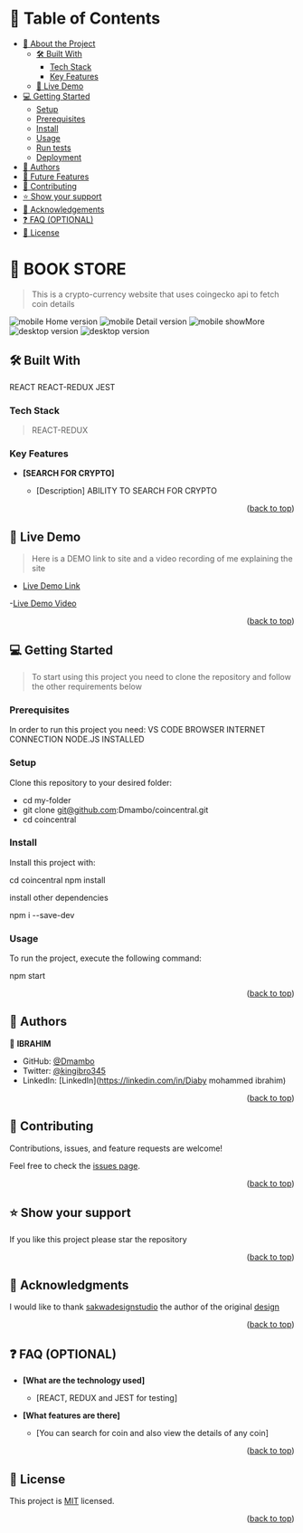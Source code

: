 <a name="readme-top"></a>

<!-- TABLE OF CONTENTS -->

# 📗 Table of Contents

- [📖 About the Project](#about-project)
  - [🛠 Built With](#built-with)
    - [Tech Stack](#tech-stack)
    - [Key Features](#key-features)
  - [🚀 Live Demo](#live-demo)
- [💻 Getting Started](#getting-started)
  - [Setup](#setup)
  - [Prerequisites](#prerequisites)
  - [Install](#install)
  - [Usage](#usage)
  - [Run tests](#run-tests)
  - [Deployment](#triangular_flag_on_post-deployment)
- [👥 Authors](#authors)
- [🔭 Future Features](#future-features)
- [🤝 Contributing](#contributing)
- [⭐️ Show your support](#support)
- [🙏 Acknowledgements](#acknowledgements)
- [❓ FAQ (OPTIONAL)](#faq)
- [📝 License](#license)

<!-- PROJECT DESCRIPTION -->

# 📖 BOOK STORE <a name="about-project"></a>

> This is a crypto-currency website that uses coingecko api to fetch coin details

![mobile Home version](./mobileHome.JPG)
![mobile Detail version](./mobileDetails.JPG)
![mobile showMore](./showMore.JPG)
![desktop version](./desktopHome.JPG)
![desktop version](./desktopDetail.JPG)




## 🛠 Built With <a name="built-with"></a>

REACT REACT-REDUX JEST

### Tech Stack <a name="tech-stack"></a>

> REACT-REDUX

<!-- Features -->

### Key Features <a name="key-features"></a>

- **[SEARCH FOR CRYPTO]**

  - [Description] ABILITY TO SEARCH FOR CRYPTO

<p align="right">(<a href="#readme-top">back to top</a>)</p>

<!-- LIVE DEMO -->

## 🚀 Live Demo <a name="live-demo"></a>

> Here is a DEMO link to site and a video recording of me explaining the site

- [Live Demo Link](https://coincentral.onrender.com)

-[Live Demo Video](https://www.loom.com/share/46dee996a92647e8a9cb15bf3599fa5f)
<p align="right">(<a href="#readme-top">back to top</a>)</p>

<!-- GETTING STARTED -->

## 💻 Getting Started <a name="getting-started"></a>

> To start using this project you need to clone the repository and follow the other requirements below

### Prerequisites

In order to run this project you need:
VS CODE
BROWSER
INTERNET CONNECTION
NODE.JS INSTALLED

### Setup

Clone this repository to your desired folder:


- cd my-folder
- git clone git@github.com:Dmambo/coincentral.git
- cd coincentral


### Install

Install this project with:


  cd coincentral
  npm install


install other dependencies


npm i --save-dev


### Usage

To run the project, execute the following command:



  npm start

<p align="right">(<a href="#readme-top">back to top</a>)</p>

<!-- AUTHORS -->

## 👥 Authors <a name="authors"></a>

👤 **IBRAHIM**

- GitHub: [@Dmambo](https://github.com/Dmambo)
- Twitter: [@kingibro345](https://twitter.com/kingibro345)
- LinkedIn: [LinkedIn](https://linkedin.com/in/Diaby mohammed ibrahim)

<p align="right">(<a href="#readme-top">back to top</a>)</p>

<!-- CONTRIBUTING -->

## 🤝 Contributing <a name="contributing"></a>

Contributions, issues, and feature requests are welcome!

Feel free to check the [issues page](../../issues/).

<p align="right">(<a href="#readme-top">back to top</a>)</p>

<!-- SUPPORT -->

## ⭐️ Show your support <a name="support"></a>

If you like this project please star the repository

<p align="right">(<a href="#readme-top">back to top</a>)</p>

<!-- ACKNOWLEDGEMENTS -->

## 🙏 Acknowledgments <a name="acknowledgements"></a>

I would like to thank [sakwadesignstudio](https://www.behance.net/sakwadesignstudio) the author of the original [design](https://www.behance.net/gallery/31579789/Ballhead-App-(Free-PSDs))

<p align="right">(<a href="#readme-top">back to top</a>)</p>

<!-- FAQ (optional) -->

## ❓ FAQ (OPTIONAL) <a name="faq"></a>


- **[What are the technology used]**

  - [REACT, REDUX and JEST for testing]

- **[What features are there]**

  - [You can search for coin and also view the details of any coin]

<p align="right">(<a href="#readme-top">back to top</a>)</p>

<!-- LICENSE -->

## 📝 License <a name="license"></a>

This project is [MIT](./LICENSE) licensed.

<p align="right">(<a href="#readme-top">back to top</a>)</p>
